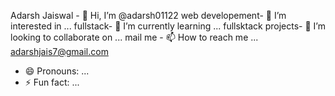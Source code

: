 Adarsh Jaiswal - 👋 Hi, I’m @adarsh01122
web developement- 👀 I’m interested in ...
fullstack- 🌱 I’m currently learning ...
fullsktack projects- 💞️ I’m looking to collaborate on ...
mail me - 📫 How to reach me ... adarshjais7@gmail.com
- 😄 Pronouns: ...
- ⚡ Fun fact: ...

<!---
adarsh01122/adarsh01122 is a ✨ special ✨ repository because its `README.md` (this file) appears on your GitHub profile.
You can click the Preview link to take a look at your changes.
--->
